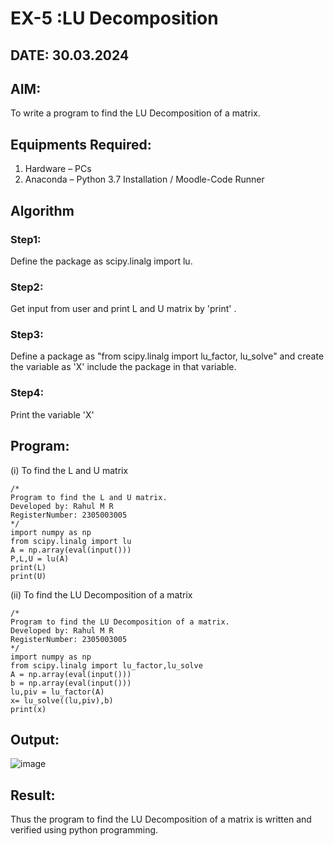 # EX-5 :LU Decomposition 
## DATE: 30.03.2024
## AIM:
To write a program to find the LU Decomposition of a matrix.

## Equipments Required:
1. Hardware – PCs
2. Anaconda – Python 3.7 Installation / Moodle-Code Runner

## Algorithm
### Step1:
Define the package as scipy.linalg import lu.
### Step2:
Get input from user and print L and U matrix by 'print' .
### Step3:
Define a package as "from scipy.linalg import lu_factor, lu_solve" and create the variable as 'X' include the package in that variable.
### Step4:
Print the variable 'X' 

## Program:
(i) To find the L and U matrix
```
/*
Program to find the L and U matrix.
Developed by: Rahul M R
RegisterNumber: 2305003005
*/
import numpy as np
from scipy.linalg import lu
A = np.array(eval(input()))
P,L,U = lu(A)
print(L)
print(U)
```
(ii) To find the LU Decomposition of a matrix
```
/*
Program to find the LU Decomposition of a matrix.
Developed by: Rahul M R
RegisterNumber: 2305003005
*/
import numpy as np
from scipy.linalg import lu_factor,lu_solve
A = np.array(eval(input()))
b = np.array(eval(input()))
lu,piv = lu_factor(A)
x= lu_solve((lu,piv),b)
print(x)
```

## Output:
![image](https://github.com/RahulM2005R/LU-Decomposition/assets/166299886/765377c7-9e1c-4efa-8515-7426562c1423)



## Result:
Thus the program to find the LU Decomposition of a matrix is written and verified using python programming.

